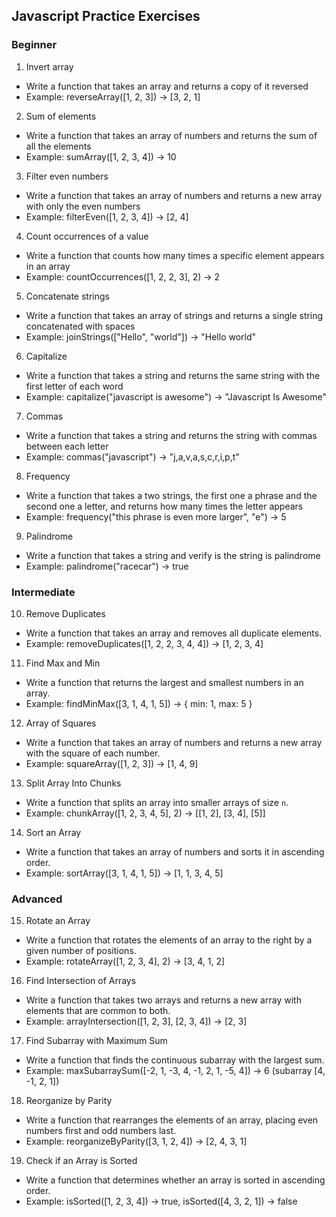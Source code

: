 ## Javascript Practice Exercises

### Beginner

1. Invert array

- Write a function that takes an array and returns a copy of it reversed
- Example: reverseArray([1, 2, 3]) → [3, 2, 1]

2. Sum of elements

- Write a function that takes an array of numbers and returns the sum of all the elements
- Example: sumArray([1, 2, 3, 4]) → 10

3. Filter even numbers

- Write a function that takes an array of numbers and returns a new array with only the even numbers
- Example: filterEven([1, 2, 3, 4]) → [2, 4]

4. Count occurrences of a value

- Write a function that counts how many times a specific element appears in an array
- Example: countOccurrences([1, 2, 2, 3], 2) → 2

5. Concatenate strings

- Write a function that takes an array of strings and returns a single string concatenated with spaces
- Example: joinStrings(["Hello", "world"]) → "Hello world"

6. Capitalize

- Write a function that takes a string and returns the same string with the first letter of each word
- Example: capitalize("javascript is awesome") -> "Javascript Is Awesome"

7. Commas

- Write a function that takes a string and returns the string with commas between each letter
- Example: commas("javascript") -> "j,a,v,a,s,c,r,i,p,t"

8. Frequency

- Write a function that takes a two strings, the first one a phrase and the second one a letter, and returns how many times the letter appears
- Example: frequency("this phrase is even more larger", "e") -> 5

9. Palindrome

- Write a function that takes a string and verify is the string is palindrome
- Example: palindrome("racecar") -> true

### Intermediate

10. Remove Duplicates

- Write a function that takes an array and removes all duplicate elements.
- Example: removeDuplicates([1, 2, 2, 3, 4, 4]) -> [1, 2, 3, 4]

11. Find Max and Min

- Write a function that returns the largest and smallest numbers in an array.
- Example: findMinMax([3, 1, 4, 1, 5]) -> { min: 1, max: 5 }

12. Array of Squares

- Write a function that takes an array of numbers and returns a new array with the square of each number.
- Example: squareArray([1, 2, 3]) -> [1, 4, 9]

13. Split Array Into Chunks

- Write a function that splits an array into smaller arrays of size `n`.
- Example: chunkArray([1, 2, 3, 4, 5], 2) -> [[1, 2], [3, 4], [5]]

14. Sort an Array

- Write a function that takes an array of numbers and sorts it in ascending order.
- Example: sortArray([3, 1, 4, 1, 5]) -> [1, 1, 3, 4, 5]

### Advanced

15. Rotate an Array

- Write a function that rotates the elements of an array to the right by a given number of positions.
- Example: rotateArray([1, 2, 3, 4], 2) -> [3, 4, 1, 2]

16. Find Intersection of Arrays

- Write a function that takes two arrays and returns a new array with elements that are common to both.
- Example: arrayIntersection([1, 2, 3], [2, 3, 4]) -> [2, 3]

17. Find Subarray with Maximum Sum

- Write a function that finds the continuous subarray with the largest sum.
- Example: maxSubarraySum([-2, 1, -3, 4, -1, 2, 1, -5, 4]) -> 6 (subarray [4, -1, 2, 1])

18. Reorganize by Parity

- Write a function that rearranges the elements of an array, placing even numbers first and odd numbers last.
- Example: reorganizeByParity([3, 1, 2, 4]) -> [2, 4, 3, 1]

19. Check if an Array is Sorted

- Write a function that determines whether an array is sorted in ascending order.
- Example: isSorted([1, 2, 3, 4]) -> true, isSorted([4, 3, 2, 1]) -> false
